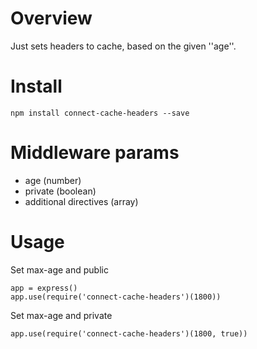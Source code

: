 # Overview

Just sets headers to cache, based on the given ''age''.

# Install

``npm install connect-cache-headers --save``

# Middleware params
- age (number)
- private (boolean)
- additional directives (array)

# Usage

Set max-age and public
```
app = express()
app.use(require('connect-cache-headers')(1800))
```

Set max-age and private
```
app.use(require('connect-cache-headers')(1800, true))
```
